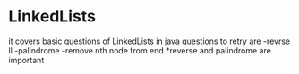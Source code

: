 # LinkedLists
it covers basic questions of LinkedLists in java
questions to retry are
-revrse ll
-palindrome
-remove nth node from end
*reverse and palindrome are important
